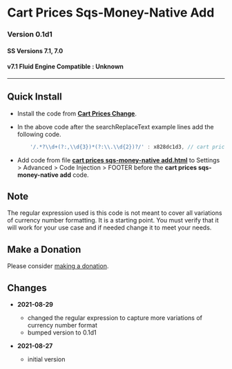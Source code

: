 # Cart Prices Sqs-Money-Native Add

### Version 0.1d1

#### SS Versions 7.1, 7.0

#### v7.1 Fluid Engine Compatible : Unknown

---

## Quick Install

* Install the code from
  **[Cart Prices Change](https://github.com/tomsWebConsulting/twcsl/tree/main/Cart%20Prices%20Change#cart-prices-change)**.
  
* In the above code after the searchReplaceText example lines add the following
  code.
  ```javascript
      '/.*?\\d+(?:,\\d{3})*(?:\\.\\d{2})?/' : x828dc1d3, // cart prices sqs-money-native add
    ```
    
* Add code from file
  **[cart prices sqs-money-native add.html](cart%20prices%20sqs-money-native%20add.html#L1)**
  to Settings > Advanced > Code Injection > FOOTER before the **cart prices
  sqs-money-native add** code.
  
## Note

The regular expression used is this code is not meant to cover all variations of
currency number formatting. It is a starting point. You must verify that it will
work for your use case and  if needed change it to meet your needs.

## Make a Donation

Please consider [making a donation](https://github.com/tomsWebConsulting/twcsl#make-a-donation).

## Changes

* **2021-08-29**
  
  * changed the regular expression to capture more variations of currency number
    format
  * bumped version to 0.1d1
  
* **2021-08-27**
  
  * initial version
